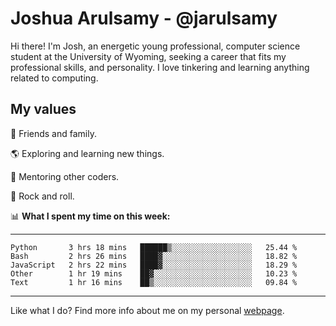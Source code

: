 # Joshua Arulsamy - @jarulsamy

Hi there! I'm Josh, an energetic young professional, computer science student at the University of Wyoming, seeking a career that fits my professional skills, and personality. I love tinkering and learning anything related to computing.

## My values

:yellow_heart: Friends and family.

:earth_americas: Exploring and learning new things.

:book: Mentoring other coders.

:guitar: Rock and roll.

:bar_chart: **What I spent my time on this week:**

------
<!--START_SECTION:waka-->
```text
Python       3 hrs 18 mins   ██████▒░░░░░░░░░░░░░░░░░░   25.44 % 
Bash         2 hrs 26 mins   ████▓░░░░░░░░░░░░░░░░░░░░   18.82 % 
JavaScript   2 hrs 22 mins   ████▓░░░░░░░░░░░░░░░░░░░░   18.29 % 
Other        1 hr 19 mins    ██▓░░░░░░░░░░░░░░░░░░░░░░   10.23 % 
Text         1 hr 16 mins    ██▒░░░░░░░░░░░░░░░░░░░░░░   09.84 % 
```
<!--END_SECTION:waka-->
------

Like what I do? Find more info about me on my personal [webpage](https://arulsamy.me).
